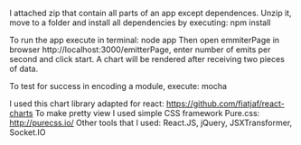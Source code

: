 I attached zip that contain all parts of an app except dependences.
Unzip it, move to a folder and install all dependencies by executing: npm install

To run the app execute in terminal: node app
Then open emmiterPage in browser http://localhost:3000/emitterPage, enter number of emits per second and click start. A chart will be rendered after receiving two pieces of data.

To test for success in encoding a module, execute: mocha

I used this chart library adapted for react: https://github.com/fiatjaf/react-charts
To make pretty view I used simple CSS framework Pure.css: http://purecss.io/
Other tools that I used: React.JS, jQuery, JSXTransformer, Socket.IO
